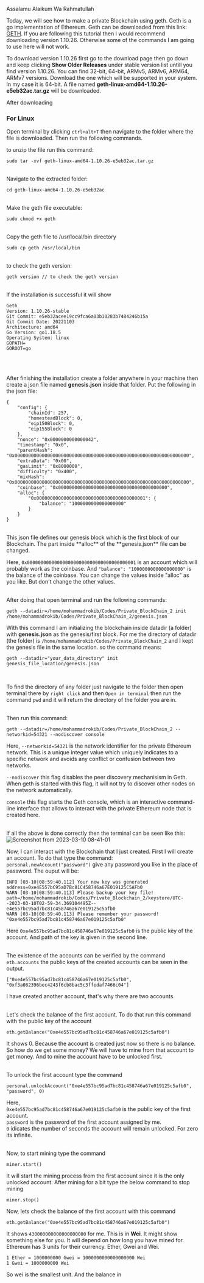 Assalamu Alaikum Wa Rahmatullah

Today, we will see how to make a private Blockchain using geth. Geth is a go implementation of Ethereum. Geth can be downloaded from this link: [GETH](https://www.gns3.com/software/download/). If you are following this tutorial then I would recommend downloading version 1.10.26. Otherwise some of the commands I am going to use here will not work.

To download version 1.10.26 first go to the download page then go down and keep clicking **Show Older Releases** under stable version list untill you find version 1.10.26. You can find 32-bit, 64-bit, ARMv5, ARMv6, ARM64, ARMv7 versions. Download the one which will be supported in your system. In my case it is 64-bit. A file named **geth-linux-amd64-1.10.26-e5eb32ac.tar.gz** will be downloaded.

After downloading

### For Linux
Open terminal by clicking ```ctrl+alt+T``` then navigate to the folder where the file is downloaded. Then run the following commands.

to unzip the file run this command:
```
sudo tar -xvf geth-linux-amd64-1.10.26-e5eb32ac.tar.gz
```

<br>Navigate to the extracted folder:
```
cd geth-linux-amd64-1.10.26-e5eb32ac
```

<br>Make the geth file executable:
```
sudo chmod +x geth
```

<br>Copy the geth file to /usr/local/bin directory
```
sudo cp geth /usr/local/bin
```

<br>to check the geth version:
```
geth version // to check the geth version
```
<br>If the installation is successful it will show<br>
```
Geth
Version: 1.10.26-stable
Git Commit: e5eb32acee19cc9fca6a03b10283b7484246b15a
Git Commit Date: 20221103
Architecture: amd64
Go Version: go1.18.5
Operating System: linux
GOPATH=
GOROOT=go
```
<br><br>

After finishing the installation create a folder anywhere in your machine then create a json file named **genesis.json** inside that folder. Put the following in the json file:
```
{
    "config": {
        "chainId": 257,
        "homesteadBlock": 0,
        "eip150Block": 0,
        "eip155Block": 0
    },
    "nonce": "0x0000000000000042",
    "timestamp": "0x0",
    "parentHash": "0x0000000000000000000000000000000000000000000000000000000000000000",
    "extraData": "0x00",
    "gasLimit": "0x8000000",
    "difficulty": "0x400",
    "mixHash": "0x0000000000000000000000000000000000000000000000000000000000000000",
    "coinbase": "0x0000000000000000000000000000000000000000",
    "alloc": {
        "0x0000000000000000000000000000000000000001": {
            "balance": "1000000000000000000"
        }
    }
}
```

<br>
This json file defines our genesis block which is the first block of our Blockchain. The part inside **alloc** of the **genesis.json** file can be changed.<br>

Here, ```0x0000000000000000000000000000000000000001``` is an account which will probably work as the coinbase. And ```"balance": "1000000000000000000"``` is the balance of the coinbase. You can change the values inside "alloc" as you like. But don't change the other values.<br><br>

After doing that open terminal and run the following commands:
```
geth --datadir=/home/mohammadrokib/Codes/Private_BlockChain_2 init /home/mohammadrokib/Codes/Private_BlockChain_2/genesis.json
```

With this command I am initializing the blockchain inside datadir (a folder) with **genesis.json** as the genesis/first block. For me the directory of datadir (the folder) is ```/home/mohammadrokib/Codes/Private_BlockChain_2``` and I kept the genesis file in the same location. so the command means:
```
geth --datadir="your_data_directory" init genesis_file_location/genesis.json
```
<br>

To find the directory of any folder just navigate to the folder then open terminal there by ```right click``` and then ```Open in terminal``` then run the command ```pwd``` and it will return the directory of the folder you are in.<br><br>

Then run this command:
```
geth --datadir=/home/mohammadrokib/Codes/Private_BlockChain_2 --networkid=54321 --nodiscover console
```

Here,
```--networkid=54321``` is the network identifier for the private Ethereum network. This is a unique integer value which uniquely indicates to a specific network and avoids any conflict or confusion between two networks.
<br>

```--nodiscover``` this flag disables the peer discovery mechanisism in Geth. When geth is started with this flag, it will not try to discover other nodes on the network automatically.<br>

```console``` this flag starts the Geth console, which is an interactive command-line interface that allows to interact with the private Ethereum node that is created here.<br><br>


If all the above is done correctly then the terminal can be seen like this:
![Screenshot from 2023-03-10 08-41-01](https://user-images.githubusercontent.com/60141836/224209733-63a5467b-d096-4235-8977-0be89b3e545f.png)
<br>

Now, I can interact with the Blockchain that I just created. First I will create an account. To do that type the command: ```personal.newAccount("password")``` give any password you like in the place of password. The ouput will be:
```
INFO [03-10|08:59:40.112] Your new key was generated               address=0xe4E557bC95aD7Bc81C458746a67E019125C5AFb0
WARN [03-10|08:59:40.113] Please backup your key file!             path=/home/mohammadrokib/Codes/Private_Blockchain_2/keystore/UTC--2023-03-10T02-59-34.369104495Z--e4e557bc95ad7bc81c458746a67e019125c5afb0
WARN [03-10|08:59:40.113] Please remember your password! 
"0xe4e557bc95ad7bc81c458746a67e019125c5afb0"
```

Here ```0xe4e557bc95ad7bc81c458746a67e019125c5afb0``` is the public key of the account. And path of the key is given in the second line.<br><br>

The existence of the accounts can be verified by the command ```eth.accounts``` the public keys of the created accounts can be seen in the output.
```
["0xe4e557bc95ad7bc81c458746a67e019125c5afb0", "0xf3a082396bec4243f6cb8bac5c3ffedaf7466c04"]
```
I have created another account, that's why there are two accounts.<br><br>

Let's check the balance of the first account. To do that run this command with the public key of the account
```
eth.getBalance("0xe4e557bc95ad7bc81c458746a67e019125c5afb0")
```
It shows 0. Because the account is created just now so there is no balance. So how do we get some money? We will have to mine from that account to get money. And to mine the account have to be unlocked first.<br><br>


To unlock the first account type the command
```
personal.unlockAccount("0xe4e557bc95ad7bc81c458746a67e019125c5afb0", "password", 0)
```
Here,<br>
```0xe4e557bc95ad7bc81c458746a67e019125c5afb0``` is the public key of the first account.<br>
```password``` is the password of the first account assigned by me.<br>
```0``` idicates the number of seconds the account will remain unlocked. For zero its infinite.
<br><br>

Now, to start mining type the command
```
miner.start()
```
It will start the mining process from the first account since it is the only unlocked account. After mining for a bit type the below command to stop mining
```
miner.stop()
```

Now, lets check the balance of the first account with this command
```
eth.getBalance("0xe4e557bc95ad7bc81c458746a67e019125c5afb0")
```

It shows ```430000000000000000000``` for me. This is in **Wei**. It might show something else for you. It will depend on how long you have mined for. Ethereum has 3 units for their currency. Ether, Gwei and Wei.
```
1 Ether = 1000000000 Gwei = 1000000000000000000 Wei
1 Gwei = 1000000000 Wei
```
So wei is the smallest unit. And the balance in
